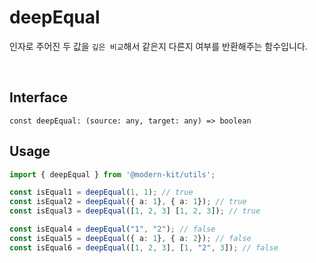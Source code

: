 # deepEqual

인자로 주어진 두 값을 `깊은 비교`해서 같은지 다른지 여부를 반환해주는 함수입니다.

<br />

## Interface
```tsx
const deepEqual: (source: any, target: any) => boolean
```

## Usage
```ts
import { deepEqual } from '@modern-kit/utils';

const isEqual1 = deepEqual(1, 1); // true
const isEqual2 = deepEqual({ a: 1}, { a: 1}); // true
const isEqual3 = deepEqual([1, 2, 3] [1, 2, 3]); // true

const isEqual4 = deepEqual("1", "2"); // false
const isEqual5 = deepEqual({ a: 1}, { a: 2}); // false
const isEqual6 = deepEqual([1, 2, 3], [1, "2", 3]); // false
```